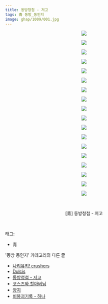```yaml
---
title: 동방청첩 - 저고
tags: 青 동방_동인지
image: ghap/1009/001.jpg
---
```

<div class="article">
<p style="text-align: center; clear: none; float: none;"><img src="{{ site.nasurl }}/ghap/1009/001.jpg"/></p>
<p style="text-align: center; clear: none; float: none;"><img src="{{ site.nasurl }}/ghap/1009/002.jpg"/></p>
<p style="text-align: center; clear: none; float: none;"><img src="{{ site.nasurl }}/ghap/1009/003.jpg"/></p>
<p style="text-align: center; clear: none; float: none;"><img src="{{ site.nasurl }}/ghap/1009/004.jpg"/></p>
<p style="text-align: center; clear: none; float: none;"><img src="{{ site.nasurl }}/ghap/1009/005.jpg"/></p>
<p style="text-align: center; clear: none; float: none;"><img src="{{ site.nasurl }}/ghap/1009/006.jpg"/></p>
<p style="text-align: center; clear: none; float: none;"><img src="{{ site.nasurl }}/ghap/1009/007.jpg"/></p>
<p style="text-align: center; clear: none; float: none;"><img src="{{ site.nasurl }}/ghap/1009/008.jpg"/></p>
<p style="text-align: center; clear: none; float: none;"><img src="{{ site.nasurl }}/ghap/1009/009.jpg"/></p>
<p style="text-align: center; clear: none; float: none;"><img src="{{ site.nasurl }}/ghap/1009/010.jpg"/></p>
<p style="text-align: center; clear: none; float: none;"><img src="{{ site.nasurl }}/ghap/1009/011.jpg"/></p>
<p style="text-align: center; clear: none; float: none;"><img src="{{ site.nasurl }}/ghap/1009/012.jpg"/></p>
<p style="text-align: center; clear: none; float: none;"><img src="{{ site.nasurl }}/ghap/1009/013.jpg"/></p>
<p style="text-align: center; clear: none; float: none;"><img src="{{ site.nasurl }}/ghap/1009/014.jpg"/></p>
<p style="text-align: center; clear: none; float: none;"><img src="{{ site.nasurl }}/ghap/1009/015.jpg"/></p>
<p style="text-align: center; clear: none; float: none;"><img src="{{ site.nasurl }}/ghap/1009/016.jpg"/></p>
<p style="text-align: center; clear: none; float: none;"><img src="{{ site.nasurl }}/ghap/1009/017.jpg"/></p>
<p style="text-align: center; clear: none; float: none;"><img src="{{ site.nasurl }}/ghap/1009/018.jpg"/></p>
<p style="text-align: center; clear: none; float: none;"><br/></p>
<p style="text-align: center; clear: none; float: none;">[青] 동방청첩 - 저고</p>
<p><br/></p>
</div><div class="tagTrail">
<p>태그: </p>
<ul>
<li>青</li>
</ul>
</div><div class="another">
<p>'동방 동인지' 카테고리의 다른 글</p>
<ul>
<li><a href="/2016-07-22-ghap_1011">나리유키! crushers</a></li>
<li><a href="/2016-07-22-ghap_1010">Dulcis</a></li>
<li><a href="/2016-07-22-ghap_1009">동방청첩 - 저고</a></li>
<li><a href="/2016-07-22-ghap_1008">코스즈와 할아버님</a></li>
<li><a href="/2016-07-22-ghap_1004">양지</a></li>
<li><a href="/2016-07-22-ghap_1003">비봉괴기록 - 하나</a></li>
</ul>
</div><div class="cb_module cb_fluid">
<div class="cb_wrt cb_profile">
</div><!-- commentList close -->
</div>